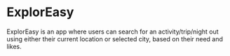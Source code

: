 # ExplorEasy
ExplorEasy is an app where users can search for an activity/trip/night out using either their current location or selected city, based on their need and likes.